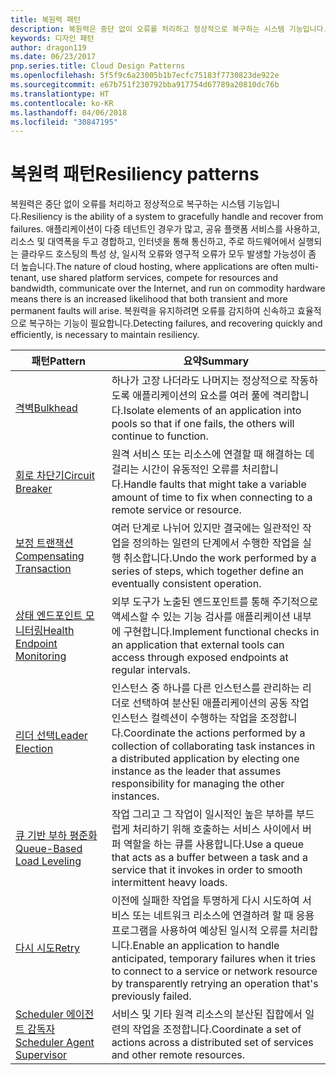 ```yaml
---
title: 복원력 패턴
description: 복원력은 중단 없이 오류를 처리하고 정상적으로 복구하는 시스템 기능입니다. 애플리케이션이 다중 테넌트인 경우가 많고, 공유 플랫폼 서비스를 사용하고, 리소스 및 대역폭을 두고 경합하고, 인터넷을 통해 통신하고, 주로 하드웨어에서 실행되는 클라우드 호스팅의 특성 상, 일시적 오류와 영구적 오류가 모두 발생할 가능성이 좀 더 높습니다. 복원력을 유지하려면 오류를 감지하여 신속하고 효율적으로 복구하는 기능이 필요합니다.
keywords: 디자인 패턴
author: dragon119
ms.date: 06/23/2017
pnp.series.title: Cloud Design Patterns
ms.openlocfilehash: 5f5f9c6a23005b1b7ecfc75183f7730823de922e
ms.sourcegitcommit: e67b751f230792bba917754d67789a20810dc76b
ms.translationtype: HT
ms.contentlocale: ko-KR
ms.lasthandoff: 04/06/2018
ms.locfileid: "30847195"
---
```

# <a name="resiliency-patterns"></a><span data-ttu-id="16d12-106">복원력 패턴</span><span class="sxs-lookup"><span data-stu-id="16d12-106">Resiliency patterns</span></span>

<span data-ttu-id="16d12-107">복원력은 중단 없이 오류를 처리하고 정상적으로 복구하는 시스템 기능입니다.</span><span class="sxs-lookup"><span data-stu-id="16d12-107">Resiliency is the ability of a system to gracefully handle and recover from failures.</span></span> <span data-ttu-id="16d12-108">애플리케이션이 다중 테넌트인 경우가 많고, 공유 플랫폼 서비스를 사용하고, 리소스 및 대역폭을 두고 경합하고, 인터넷을 통해 통신하고, 주로 하드웨어에서 실행되는 클라우드 호스팅의 특성 상, 일시적 오류와 영구적 오류가 모두 발생할 가능성이 좀 더 높습니다.</span><span class="sxs-lookup"><span data-stu-id="16d12-108">The nature of cloud hosting, where applications are often multi-tenant, use shared platform services, compete for resources and bandwidth, communicate over the Internet, and run on commodity hardware means there is an increased likelihood that both transient and more permanent faults will arise.</span></span> <span data-ttu-id="16d12-109">복원력을 유지하려면 오류를 감지하여 신속하고 효율적으로 복구하는 기능이 필요합니다.</span><span class="sxs-lookup"><span data-stu-id="16d12-109">Detecting failures, and recovering quickly and efficiently, is necessary to maintain resiliency.</span></span>


|                            <span data-ttu-id="16d12-110">패턴</span><span class="sxs-lookup"><span data-stu-id="16d12-110">Pattern</span></span>                             |                                                                                                      <span data-ttu-id="16d12-111">요약</span><span class="sxs-lookup"><span data-stu-id="16d12-111">Summary</span></span>                                                                                                       |
|----------------------------------------------------------------|--------------------------------------------------------------------------------------------------------------------------------------------------------------------------------------------------------------------|
|                   [<span data-ttu-id="16d12-112">격벽</span><span class="sxs-lookup"><span data-stu-id="16d12-112">Bulkhead</span></span>](../bulkhead.md)                   |                                                     <span data-ttu-id="16d12-113">하나가 고장 나더라도 나머지는 정상적으로 작동하도록 애플리케이션의 요소를 여러 풀에 격리합니다.</span><span class="sxs-lookup"><span data-stu-id="16d12-113">Isolate elements of an application into pools so that if one fails, the others will continue to function.</span></span>                                                      |
|            [<span data-ttu-id="16d12-114">회로 차단기</span><span class="sxs-lookup"><span data-stu-id="16d12-114">Circuit Breaker</span></span>](../circuit-breaker.md)            |                                                  <span data-ttu-id="16d12-115">원격 서비스 또는 리소스에 연결할 때 해결하는 데 걸리는 시간이 유동적인 오류를 처리합니다.</span><span class="sxs-lookup"><span data-stu-id="16d12-115">Handle faults that might take a variable amount of time to fix when connecting to a remote service or resource.</span></span>                                                   |
|   [<span data-ttu-id="16d12-116">보정 트랜잭션</span><span class="sxs-lookup"><span data-stu-id="16d12-116">Compensating Transaction</span></span>](../compensating-transaction.md)   |                                                      <span data-ttu-id="16d12-117">여러 단계로 나뉘어 있지만 결국에는 일관적인 작업을 정의하는 일련의 단계에서 수행한 작업을 실행 취소합니다.</span><span class="sxs-lookup"><span data-stu-id="16d12-117">Undo the work performed by a series of steps, which together define an eventually consistent operation.</span></span>                                                       |
| [<span data-ttu-id="16d12-118">상태 엔드포인트 모니터링</span><span class="sxs-lookup"><span data-stu-id="16d12-118">Health Endpoint Monitoring</span></span>](../health-endpoint-monitoring.md) |                                            <span data-ttu-id="16d12-119">외부 도구가 노출된 엔드포인트를 통해 주기적으로 액세스할 수 있는 기능 검사를 애플리케이션 내부에 구현합니다.</span><span class="sxs-lookup"><span data-stu-id="16d12-119">Implement functional checks in an application that external tools can access through exposed endpoints at regular intervals.</span></span>                                            |
|            [<span data-ttu-id="16d12-120">리더 선택</span><span class="sxs-lookup"><span data-stu-id="16d12-120">Leader Election</span></span>](../leader-election.md)            | <span data-ttu-id="16d12-121">인스턴스 중 하나를 다른 인스턴스를 관리하는 리더로 선택하여 분산된 애플리케이션의 공동 작업 인스턴스 컬렉션이 수행하는 작업을 조정합니다.</span><span class="sxs-lookup"><span data-stu-id="16d12-121">Coordinate the actions performed by a collection of collaborating task instances in a distributed application by electing one instance as the leader that assumes responsibility for managing the other instances.</span></span> |
|  [<span data-ttu-id="16d12-122">큐 기반 부하 평준화</span><span class="sxs-lookup"><span data-stu-id="16d12-122">Queue-Based Load Leveling</span></span>](../queue-based-load-leveling.md)  |                                            <span data-ttu-id="16d12-123">작업 그리고 그 작업이 일시적인 높은 부하를 부드럽게 처리하기 위해 호출하는 서비스 사이에서 버퍼 역할을 하는 큐를 사용합니다.</span><span class="sxs-lookup"><span data-stu-id="16d12-123">Use a queue that acts as a buffer between a task and a service that it invokes in order to smooth intermittent heavy loads.</span></span>                                             |
|                      [<span data-ttu-id="16d12-124">다시 시도</span><span class="sxs-lookup"><span data-stu-id="16d12-124">Retry</span></span>](../retry.md)                      |             <span data-ttu-id="16d12-125">이전에 실패한 작업을 투명하게 다시 시도하여 서비스 또는 네트워크 리소스에 연결하려 할 때 응용 프로그램을 사용하여 예상된 일시적 오류를 처리합니다.</span><span class="sxs-lookup"><span data-stu-id="16d12-125">Enable an application to handle anticipated, temporary failures when it tries to connect to a service or network resource by transparently retrying an operation that's previously failed.</span></span>             |
| [<span data-ttu-id="16d12-126">Scheduler 에이전트 감독자</span><span class="sxs-lookup"><span data-stu-id="16d12-126">Scheduler Agent Supervisor</span></span>](../scheduler-agent-supervisor.md) |                                                            <span data-ttu-id="16d12-127">서비스 및 기타 원격 리소스의 분산된 집합에서 일련의 작업을 조정합니다.</span><span class="sxs-lookup"><span data-stu-id="16d12-127">Coordinate a set of actions across a distributed set of services and other remote resources.</span></span>                                                            |

